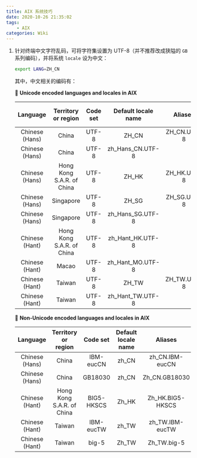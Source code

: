 ```yaml
---
title: AIX 系统技巧
date: 2020-10-26 21:35:02
tags:
    - AIX
categories: Wiki
---
```


1. 针对终端中文字符乱码，可将字符集设置为 UTF-8（并不推荐改成狭隘的 `GB` 系列编码），并将系统 `locale` 设为中文：
   ```Bash
   export LANG=ZH_CN
   ```
   其中，中文相关的编码有：

   🚀 **Unicode encoded languages and locales in AIX**

   | Language       | Territory or region       | Code set | Default locale name | Aliases     | Introduced in AIX release |
   | :--:           | :--:                      | :--:     | :--:                | :--:        | :--:                      |
   | Chinese (Hans) | China                     | UTF-8    | ZH_CN               | ZH_CN.UTF-8 | 5.2 or earlier            |
   | Chinese (Hans) | China                     | UTF-8    | zh_Hans_CN.UTF-8    |             | 7.1.2.0                   |
   | Chinese (Hans) | Hong Kong S.A.R. of China | UTF-8    | ZH_HK               | ZH_HK.UTF-8 | 5.2 or earlier            |
   | Chinese (Hans) | Singapore                 | UTF-8    | ZH_SG               | ZH_SG.UTF-8 | 5.2 or earlier            |
   | Chinese (Hans) | Singapore                 | UTF-8    | zh_Hans_SG.UTF-8    |             | 7.1.2.0                   |
   | Chinese (Hant) | Hong Kong S.A.R. of China | UTF-8    | zh_Hant_HK.UTF-8    |             | 7.1.2.0                   |
   | Chinese (Hant) | Macao                     | UTF-8    | zh_Hant_MO.UTF-8    |             | 7.2.1.0                   |
   | Chinese (Hant) | Taiwan                    | UTF-8    | ZH_TW               | ZH_TW.UTF-8 | 5.2 or earlier            |
   | Chinese (Hant) | Taiwan                    | UTF-8    | zh_Hant_TW.UTF-8    |             | 7.1.2.0                   |

   🚀 **Non-Unicode encoded languages and locales in AIX**

   | Language       | Territory or region       | Code set   | Default locale name | Aliases          | Introduced in AIX release |
   | :--:           | :--:                      | :--:       | :--:                | :--:             | :--:                      |
   | Chinese (Hans) | China                     | IBM-eucCN  | zh_CN               | zh_CN.IBM-eucCN  | 5.2 or earlier            |
   | Chinese (Hans) | China                     | GB18030    | zh_CN               | Zh_CN.GB18030    | 5.2 or earlier            |
   | Chinese (Hant) | Hong Kong S.A.R. of China | BIG5-HKSCS | Zh_HK               | Zh_HK.BIG5-HKSCS | 5.2 or earlier            |
   | Chinese (Hant) | Taiwan                    | IBM-eucTW  | zh_TW               | zh_TW.IBM-eucTW  | 5.2 or earlier            |
   | Chinese (Hant) | Taiwan                    | big-5      | Zh_TW               | Zh_TW.big-5      | 5.2 or earlier            |

